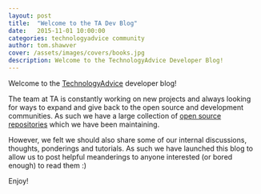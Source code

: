 ```yaml
---
layout: post
title:  "Welcome to the TA Dev Blog"
date:   2015-11-01 10:00:00
categories: technologyadvice community
author: tom.shawver
cover: /assets/images/covers/books.jpg
description: Welcome to the TechnologyAdvice Developer Blog!
---
```


Welcome to the [TechnologyAdvice](http://www.technologyadvice.com) developer blog!

The team at TA is constantly working on new projects and always looking for ways to expand and give back to the open source and development communities. As such we have a large collection of [open source repositories](https://github.com/TechnologyAdvice/) which we have been maintaining.

However, we felt we should also share some of our internal discussions, thoughts, ponderings and tutorials. As such we have launched this blog to allow us to post helpful meanderings to anyone interested (or bored enough) to read them :)

Enjoy!